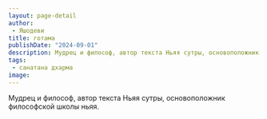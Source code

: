```yaml
---
layout: page-detail
author:
 - Яшодеви
title: готама
publishDate: "2024-09-01"
description: Мудрец и философ, автор текста Ньяя сутры, основоположник философской школы ньяя.
tags:
 - санатана дхарма
image: 
---
```


Мудрец и философ, автор текста Ньяя сутры, основоположник философской школы ньяя.

